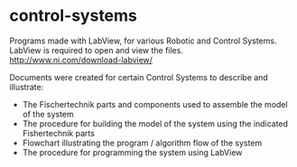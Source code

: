 # control-systems

Programs made with LabView, for various Robotic and Control Systems.<br/>
LabView is required to open and view the files.<br/>
http://www.ni.com/download-labview/<br/>

Documents were created for certain Control Systems to describe and illustrate:<br/>
  - The Fischertechnik parts and components used to assemble the model of the system<br/>
  - The procedure for building the model of the system using the indicated Fishertechnik parts<br/>
  - Flowchart illustrating the program / algorithm flow of the system<br/>
  - The procedure for programming the system using LabView<br/>
